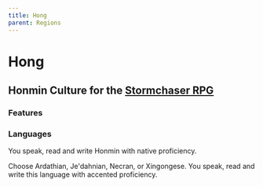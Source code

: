 ```yaml
---
title: Hong
parent: Regions
---
```


# Hong

## Honmin Culture for the [Stormchaser RPG](https://stormchaserroleplaying.com/stormchaserRPG/)

### Features

### Languages
You speak, read and write Honmin with native proficiency.

Choose Ardathian, Je'dahnian, Necran, or Xingongese. You speak, read and write this language with accented proficiency.
